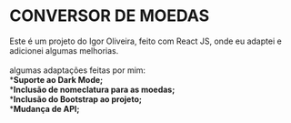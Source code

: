 # CONVERSOR DE MOEDAS

Este é um projeto do Igor Oliveira, feito com React JS, onde eu adaptei e adicionei algumas melhorias.<br> <br>
algumas adaptações feitas por mim:<br>
***Suporte ao Dark Mode;**<br>
***Inclusão de nomeclatura para as moedas;**<br>
***Inclusão do Bootstrap ao projeto;**<br>
***Mudança de API;**
